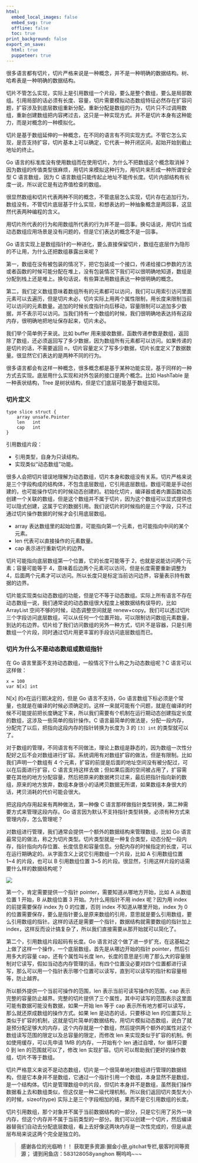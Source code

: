 ```yaml
---
html:
  embed_local_images: false
  embed_svg: true
  offline: false
  toc: true
print_background: false
export_on_save:
  html: true
  puppeteer: true
---
```

很多语言都有切片，切片严格来说是一种概念，并不是一种明确的数据结构。树、哈希表是一种明确的数据结构。

切片不管怎么实现，实际上是引用数组一个片段，要么是整个数组，要么是局部数组。引用局部的话必须有长度、容量，切片需要模拟动态数组特征必然存在扩容问题，扩容涉及到底层数组重新分配，重新分配是数组的行为，切片只不过调用数组，重新创建数组把内容拷过去，这只是一种实现方式。并不是切片本身有这种能力，而是对概念的一种模拟化。

切片是基于数组延伸的一种概念，在不同的语言有不同实现方式。不管它怎么实现，是否支持扩容，切片基本上可以确定，它代表一种开闭区间，起始开始到截止地址的终止。

Go 语言的标准库没有使用数组而在使用切片，为什么不把数组这个概念取消掉？因为数组的传值类型很麻烦，用切片来模拟这种行为，用切片来形成一种所谓安全型 C
语言数组，因为 C 语言数组只能传起止地址不能传长度。切片内部结构有长度一说，所以说它是有边界值检查的数组。

很显然数组和切片代表两种不同的概念，不管底层怎么实现，切片存在追加行为，数组没有。不管切片底层基于什么实现，和想表达的一种抽象概念是两回事，这显然代表两种编程的含义。

用切片所代表的行为和用数组所代表的行为并不是一回事。换句话说，用切片当成动态数组应用场景是没有问题的，但是它们表达的概念不是一回事。

Go 语言实现上是数组指针的一种进化，要么直接保留切片，数组在底层作为隐形的不让用，为什么还把数组暴露出来呢？

第一，数组在没有被包装的情况下，把它包装成一个接口，传递给接口参数的方法或者函数的时候可能分配在堆上，没有包装情况下我们可以很明确地知道，数组是分配到栈上还是堆上。换句话说，有些算法用数组表达一种很明确的概念。

第二，我们定义数组意味着数组所有的元素都可以访问，我们可以用索引访问里面元素可以去遍历，但是切片未必，切片实际上用两个属性限制，用长度来限制当前可以访问的元素数量。追加的时候长度指针向后移动，容量限制可以追加多少数据，并不表示可以访问。当我们持有一个数组的时候，我们很明确地表达持有这段内存，很明确地把地址保存起来，切片未必。

我们举个简单例子来说。比如 buffer
用来接收数据，函数传递参数是数组，返回除了数组，还必须返回写了多少数据，因为数组所有元素都可以访问。如果传递的是切片的话，不需要返回
n，切片容量定义了写多少数据，切片长度定义了数据数量。很显然它们表达的是两种不同的行为。

很多语言都会有这样一种概念，很多概念都是基于某种功能实现，基于同样的一种方式去实现。底层用什么实现和对外包装的接口是两个概念。比如 HashTable
是一种表状结构，Tree 是树状结构，但是它们底层可能基于数组实现。

### 切片定义

    
    
    type slice struct {
        array unsafe.Pointer
        len   int
        cap   int
    }
    

引用数组片段：

  * 引用类型，自身为只读结构。
  * 实现类似“动态数组”功能。

很多人会把切片错误地理解为动态数组，切片本身和数组没有关系。切片严格来说是三个字段构成的结构体，不包含底层数组，它引用底层数组。数组可能是手动创建的，也可能操作切片的时候动态创建的。初始化切片，编译器或者内置函数动态创建一个关联的数组，但是这个数组并不属于切片，因为这个数组可以显式提供也可以隐式创建，这属于它的数据引用。我们说切片的时候指的是三个字段，只不过通过切片操作数据的时候才会引用底层数组。

  * array 表达数组里的起始位置，可能指向第一个元素，也可能指向中间的某个元素。
  * len 代表可以直接操作的元素数量。
  * cap 表示进行重新切片的边界。

切片可能指向底层数组第一个位置，它的长度可能等于 2，也就是说能访问两个元素；容量可能等于 4，意味着后边两个元素可以访问，但是长度需要重新调整为
4，后面两个元素才可以访问。所以长度只是标定当前访问边界，容量表示持有数据的边界。

切片能实现类似动态数组的功能，但是它不等于动态数组。实际上所有语言不存在动态数组一说，我们通常说的动态数组很大程度上被数据结构误导的，比如
ArrayList 空间不够的时候，动态调整空间就是
renew+copy。我们可以透过切片三个字段访问底层数组，可以从任何一个位置开始，可以限制访问数组元素数量，到达的右边界。切片给了我们访问数组的另外一种方式，切片不是容器，只是引用数组一个片段，同时通过切片用更丰富的手段访问底层数组而已。

### 切片为什么不是动态数组或数组指针

在 Go 语言里面不支持动态数组，一般情况下什么称之为动态数组呢？C 语言可以这样做：

    
    
    x = 100
    var N[x] int
    

N[x] 的x在运行期决定的，但是 Go 语言不支持，Go
语言数组下标必须是个常量，也就是在编译的时候必须确定的。这样一来就可能有个问题，就是在编译的时候不可能提前把长度确定下来，所以我们需要有个机制在运行期动态创建指定长度的数组，这涉及一些简单的指针操作。C
语言最简单的做法是，分配一段内存，分配完了以后，把指向这段内存的指针转换为长度为 3 的 `[3] int` 的类型就可以了。

对于数组的管理，不同语言有不同做法，理论上数组是静态的，因为数组一次性分配好之后不会对数组进行扩容。系统调用有对数组扩容的做法，但是有限制。比如我们声明一个数组有
4 个元素，扩容的前提是后面的地址空间没有被分配过，可以在后面进行扩容，C
语言支持这样去做；但如果后面的空间被占用了，扩容需要在其他的地方分配容量，然后把原来的数据拷贝过来，最后把指针指向新的数组，原来的地方放弃，数组本身很小的话拷贝数据无所谓，如果数组本身很大的话，拷贝消耗的代价可能会很大。

把这段内存用起来有两种做法，第一种像 C 语言那样做指针类型转换，第二种需要方式来管理这段内存。Go
语言因为默认不支持指针类型转换，必须有种方式来管理内存，怎么管理呢？

对数组进行管理，我们通常会提供一个额外的数据结构来管理数组，比如 Go
语言最常见的做法，称之为切片类型。切片类型就是一种复合类型，动态分配一段内存，指针指向内存位置、长度信息和容量信息。分配内存的时候指定的长度，可以在运行期确定的。从字面含义上说它引用数组一个片段，比如
A 引用数组位置 1~4 的片段，也可以 B 引用数组位置 3~5 的片段。很显然，引用这样片段的话需要什么样的数据结构呢？

![](https://images.gitbook.cn/f775daa0-1c32-11ea-bbb5-b5434960065f)

第一个，肯定需要提供一个指针 pointer，需要知道从哪地方开始，比如 A 从数组位置 1 开始，B 从数组位置 3 开始。为什么用指针不用 index
呢？因为用 index 的前提需要保存 index 为 0 的位置，否则 index 不知道从哪里开始，index 为 0
的位置需要保存，要么是指针要么是原来数组的引用，意思就是要么引用数组，要么引用数组的指针。这样的话还是需要一个指针，数据结构就需要数组的指针加上
index，这样反而设计搞复杂了，所以我们直接需要从那开始就可以简化了。

第二个，引用数组片段起码有长度。Go 语言对这个做了进一步扩充，在这基础之上做了这样一个操作，一个底层数组，首先是从哪边开始的指针
pointer，然后引用多大的容量 cap，还有个属性叫长度
len，长度的意思是引用了那么大的容量限制对它读写，假如当动态内存管理的话，有四个位置没必要对四个位置都进行读写，那么可以用一个指针表示哪个位置可以读写，直到可以读写的指针和容量相等，防止越界。

所以额外提供一个当前可操作的范围，len 表示当前可读写操作的范围，cap
表示完整的容量防止越界。完整的切片提供了三个属性，其中可读写的范围表示这里面可能有数据可能没有数据，如果一开始 len 等于 cap
表示所有地方都可以读写，那么就还原成数组的操作方式。如果 len 是动态的话，只要移动 len
的位置实际上类似于扩容的机制，这就是切片简单的数据结构，用切片模拟动态数组，说白了就是预分配足够大的内存，这个内存就是一个数组，然后提供两个额外的属性对这个数组读写范围的限定以及总容量的限定，而修改
len 来实现类似于扩容的机制。例如使用缓存，可以先申请 1MB 的内存，一开始有个 len 通过自增，for 循环只要 0 到 len
的范围就可以了，修改 len 实现扩容。切片可以帮助我们更好的操作数组，切片不等于数组。

切片严格意义来说不是动态数组，切片是一个很简单地对数组进行管理的数据结构，但是它本身并不是数组，它通过一个指针引用一个数组，本身显然不是数组，是一个结构体。切片是管理数组中的片段，但切片本身并不是数组，虽然我们操作数据看上去和数组类似，但这仅是一种二级代理机制。所以我们返回切片类型大小的时候，sizeof(type)
实际上是三个字段相加的结，果而不是它引用数组的长度。

切片引用数组，那个对象并不属于当前数据结构的一部分，只是它引用了另外一块内存，但这个内存并不属于当前类型的一部分。我们可以创建一个切片，然后编译器替我们自动去分配底层数组，看上去好像这两块内存是一次性完成的，但是从底层布局来说这两个完全是独立的。

> **感谢各位的光临哟！！**
> **获取更多资源:掘金小册,gitchat专栏,极客时间等资源；**
> **请到闲鱼店：583128058yanghon**
> **啊呜呜~~~**